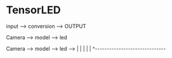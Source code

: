 # TensorLED
input --> conversion --> OUTPUT

Camera --> model --> led

Camera --> model --> led -->  |
|                             |
|                             |
^------------------------------
